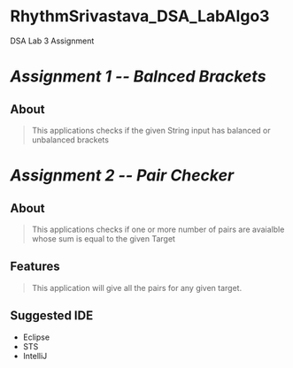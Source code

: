 # RhythmSrivastava_DSA_LabAlgo3

DSA Lab 3 Assignment

# _Assignment 1 -- Balnced Brackets_

## About

> This applications checks if the given String input has balanced or unbalanced brackets

# _Assignment 2 -- Pair Checker_

## About

> This applications checks if one or more number of pairs are avaialble whose sum is equal to the given Target

## Features

> This application will give all the pairs for any given target.

## Suggested IDE

- Eclipse
- STS
- IntelliJ
